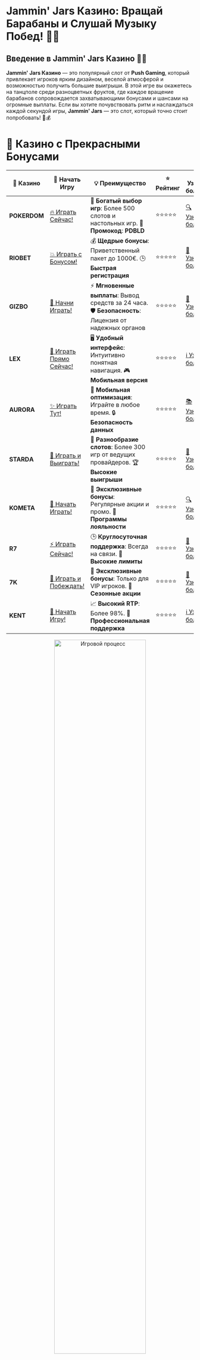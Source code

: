 # **Jammin' Jars Казино: Вращай Барабаны и Слушай Музыку Побед! 🍇🎶**

## Введение в **Jammin' Jars Казино** 🎰🍇

**Jammin' Jars Казино** — это популярный слот от **Push Gaming**, который привлекает игроков ярким дизайном, веселой атмосферой и возможностью получить большие выигрыши. В этой игре вы окажетесь на танцполе среди разноцветных фруктов, где каждое вращение барабанов сопровождается захватывающими бонусами и шансами на огромные выплаты. Если вы хотите почувствовать ритм и наслаждаться каждой секундой игры, **Jammin' Jars** — это слот, который точно стоит попробовать! 🎉💰

# 🌟 Казино с Прекрасными Бонусами

| 🎲 **Казино** | 🔗 **Начать Игру** | 💡 **Преимущество** | ⭐ **Рейтинг** | 🔗 **Узнать больше** | 🆕 **Новая информация** |
|--------------|---------------------|---------------------|----------------|----------------------|-------------------------|
| **POKERDOM**  | [🔥 Играть Сейчас!](https://brandplay.link/4k77v2yx) | 🎉 **Богатый выбор игр**: Более 500 слотов и настольных игр. 🎁 **Промокод**: **PDBLD** | ⭐⭐⭐⭐⭐ | [🔍 Узнать больше](https://brandplay.link/4k77v2yx) | 🏆 **Победители турниров** получают эксклюзивные подарки! |
| **RIOBET**    | [💥 Играть с Бонусом!](https://brandplay.link/7xBLTPyj) | 💰 **Щедрые бонусы**: Приветственный пакет до 1000€. 🕒 **Быстрая регистрация** | ⭐⭐⭐⭐⭐ | [📖 Узнать больше](https://brandplay.link/7xBLTPyj) | 💬 **Поддержка 24/7** для комфортной игры в любое время! |
| **GIZBO**     | [🚀 Начни Играть!](https://brandplay.link/bprXw4YV) | ⚡ **Мгновенные выплаты**: Вывод средств за 24 часа. 🛡️ **Безопасность**: Лицензия от надежных органов | ⭐⭐⭐⭐⭐ | [📝 Узнать больше](https://brandplay.link/bprXw4YV) | 🔒 **SSL-шифрование** для максимальной безопасности данных игроков. |
| **LEX**       | [💎 Играть Прямо Сейчас!](https://brandplay.link/zW4hdDFV) | 🖥️ **Удобный интерфейс**: Интуитивно понятная навигация. 🎮 **Мобильная версия** | ⭐⭐⭐⭐⭐ | [ℹ️ Узнать больше](https://brandplay.link/zW4hdDFV) | 📱 **Поддержка всех мобильных устройств** для удобства игры в любом месте. |
| **AURORA**    | [✨ Играть Тут!](https://10trafic-stat2.com/click/668546556bcc6313411604bd/6766/13032/subaccount) | 📱 **Мобильная оптимизация**: Играйте в любое время. 🔒 **Безопасность данных** | ⭐⭐⭐⭐⭐ | [📚 Узнать больше](https://10trafic-stat2.com/click/668546556bcc6313411604bd/6766/13032/subaccount) | 🌍 **Международная лицензия** на деятельность в разных странах. |
| **STARDА**    | [🎉 Играть и Выиграть!](https://brandplay.link/fB7xwRFL) | 🎰 **Разнообразие слотов**: Более 300 игр от ведущих провайдеров. 🏆 **Высокие выигрыши** | ⭐⭐⭐⭐⭐ | [🔎 Узнать больше](https://brandplay.link/fB7xwRFL) | 🎉 **Ежемесячные турниры** с крупными призами! |
| **KOMETA**    | [🎁 Начать Играть!](https://brandplay.link/8ZymQJV8) | 🎁 **Эксклюзивные бонусы**: Регулярные акции и промо. 🔄 **Программы лояльности** | ⭐⭐⭐⭐⭐ | [🔍 Узнать больше](https://brandplay.link/8ZymQJV8) | 🌟 **Персонализированные предложения** для долгосрочных игроков. |
| **R7**        | [⚡ Играть Сейчас!](https://brandplay.link/bMd3Yjsw) | 🕒 **Круглосуточная поддержка**: Всегда на связи. 💸 **Высокие лимиты** | ⭐⭐⭐⭐⭐ | [📖 Узнать больше](https://brandplay.link/bMd3Yjsw) | 🎯 **Рейтинг игроков** для лучших участников. |
| **7K**        | [🎯 Играть и Побеждать!](https://brandplay.link/BvQyFShp) | 🌟 **Эксклюзивные бонусы**: Только для VIP игроков. 🎉 **Сезонные акции** | ⭐⭐⭐⭐⭐ | [📝 Узнать больше](https://brandplay.link/BvQyFShp) | 🥇 **Особые привилегии** для постоянных игроков. |
| **KENT**      | [🔑 Начать Игру!](https://brandplay.link/Fv2WP3js) | 📈 **Высокий RTP**: Более 98%. 💼 **Профессиональная поддержка** | ⭐⭐⭐⭐⭐ | [ℹ️ Узнать больше](https://brandplay.link/Fv2WP3js) | 💬 **Поддержка на нескольких языках** для удобства игроков. |

<div align="center"> <img src="https://i.pinimg.com/originals/1d/b3/25/1db325483acbe642c6d4e6fdd73a4988.gif" alt="Игровой процесс" width="70%"> </div>
---

# 🚀 Быстрые Выигрыши и Поддержка

| 🎲 **Казино** | 🔗 **Начать Игру** | 💡 **Преимущество** | ⭐ **Рейтинг** | 🔗 **Узнать больше** | 🆕 **Новая информация** |
|--------------|---------------------|---------------------|----------------|----------------------|-------------------------|
| **GAMA**      | [🎯 Играть Прямо Сейчас!](https://brandplay.link/j6NMKsDz) | 🔍 **Интуитивный интерфейс**: Легкость использования. 🏅 **Престижные турниры** | ⭐⭐⭐⭐☆ | [🔎 Узнать больше](https://brandplay.link/j6NMKsDz) | 🏆 **Турниры с большими призами** каждый месяц. |
| **ONION**     | [💥 Играть и Выигрывать!](https://brandplay.link/zBGRVpQ9) | 🤑 **Низкие ставки**: Идеально для начинающих. 🔄 **Быстрые выводы** | ⭐⭐⭐⭐☆ | [🔍 Узнать больше](https://brandplay.link/zBGRVpQ9) | 🎮 **Казино для новичков** с простыми правилами. |
| **ЧЕМПИОН**   | [🏅 Играть в Турнире!](https://temon-gter.cfd/go/lRq?p80412p304504pcc44t17455) | 🏅 **Лояльная программа**: Награды за активность. 🎁 **Ежемесячные бонусы** | ⭐⭐⭐⭐☆ | [📖 Узнать больше](https://temon-gter.cfd/go/lRq?p80412p304504pcc44t17455) | 🥇 **Турниры и лояльность** — каждый шаг вознаграждается. |
| **VAVADA**    | [🚀 Играть Без Ожидания!](https://vavadapartner.pro/?promo=ea5c9275-6854-4505-94fc-95ab18221945-linkb2) | 🚀 **Быстрая регистрация**: Начните играть мгновенно. 🔐 **Безопасные транзакции** | ⭐⭐⭐⭐☆ | [📝 Узнать больше](https://vavadapartner.pro/?promo=ea5c9275-6854-4505-94fc-95ab18221945-linkb2) | 🏆 **Программа для новых игроков** с бонусами за регистрацию. |
| **FRIENDS**   | [🎉 Играть и Развлекаться!](https://gofriends.mba/linkb2) | 🤝 **Социальные игры**: Играйте с друзьями. 🌐 **Мультиплатформенность** | ⭐⭐⭐⭐☆ | [ℹ️ Узнать больше](https://gofriends.mba/linkb2) | 🎮 **Играйте с друзьями** и зарабатывайте бонусы за совместные действия. |
| **1WIN**      | [⚡ Играть и Выигрывать!](https://brandplay.link/smXVpBbG) | 🏆 **Спортивные ставки**: Широкий выбор видов спорта. 💵 **Высокие коэффициенты** | ⭐⭐⭐⭐☆ | [📚 Узнать больше](https://brandplay.link/smXVpBbG) | ⚽ **Бонусы на спортивные ставки** для активных игроков. |
| **DRIP**      | [💥 Играть Сразу!](https://drp-ircp01.com/c07e6a3db) | 🌐 **Инновационные игры**: Новейшие игровые технологии. 🛡️ **Высокая безопасность** | ⭐⭐⭐⭐☆ | [🔎 Узнать больше](https://drp-ircp01.com/c07e6a3db) | 🔧 **Инновационные функции** для удобства игры. |
| **JOYCASINO** | [🎰 Играть И Побеждать!](https://rpc30.call2me.pro/?/ru/registration?apkpop=0&partner=p24970p3291217pc98f) | 🎁 **Приятные бонусы**: Ежедневные акции и подарки. 🕹️ **Разнообразие игр** | ⭐⭐⭐⭐☆ | [🔍 Узнать больше](https://rpc30.call2me.pro/?/ru/registration?apkpop=0&partner=p24970p3291217pc98f) | 🎉 **Щедрые фриспины** для новых игроков. |
| **PLAYFORTUNA** | [🔥 Играть С Бонусом!](https://fortunapromo.net/alt/playfortuna/registration?0dc4a9362a71feb7e3f165fb8e766f70) | 🎉 **Регулярные акции**: Бонусы, фриспины и многое другое. 🏅 **Турниры** | ⭐⭐⭐⭐☆ | [📚 Узнать больше](https://fortunapromo.net/alt/playfortuna/registration?0dc4a9362a71feb7e3f165fb8e766f70) | 🎯 **Выгодные предложения** на популярные игры. |
| **SYKAA**     | [💸 Играть Сейчас!](https://s-two-way.com/?source=linkb2&pid=30697) | 💸 **Доступные ставки**: Идеально для новичков. 🎁 **Щедрые бонусы** | ⭐⭐⭐⭐☆ | [🔍 Узнать больше](https://s-two-way.com/?source=linkb2&pid=30697) | 💥 **Акции с большими бонусами** для новичков и опытных игроков. |

<div align="center"> <img src="https://schaeffers-cdn.s3.amazonaws.com/images/default-source/schaeffers-cdn-images/default-images/sectors/bigstock-casino-gambling-concept-with-f-369012793.jpg?sfvrsn=493ad806_4" alt="Игровой процесс" width="70%"> </div>
---

# 💸 Казино с Привлекательными Программами Лояльности

| 🎲 **Казино** | 🔗 **Начать Игру** | 💡 **Преимущество** | ⭐ **Рейтинг** | 🔗 **Узнать больше** | 🆕 **Новая информация** |
|--------------|---------------------|---------------------|----------------|----------------------|-------------------------|
| **KOMETA**    | [🎯 Начни Играть!](https://brandplay.link/8ZymQJV8) | 🎁 **Эксклюзивные бонусы**: Регулярные акции и промо. 🔄 **Программы лояльности** | ⭐⭐⭐⭐⭐ | [🔍 Узнать больше](https://brandplay.link/8ZymQJV8) | 🌟 **Персонализированные предложения** для долгосрочных игроков. |
| **1Xslots**   | [🏅 Играть Прямо Сейчас!](https://brandplay.link/hSB1khtr) | 🎉 **Множество акций**: Еженедельные бонусы и турниры. 🛡️ **Безопасность** | ⭐⭐⭐⭐⭐ | [📚 Узнать больше](https://brandplay.link/hSB1khtr) | 🏅 **Награды за активность**: участники программы лояльности получают специальные привилегии. |
| **R7**        | [🚀 Играть Сейчас!](https://brandplay.link/bMd3Yjsw) | 🕒 **Круглосуточная поддержка**: Всегда на связи. 💸 **Высокие лимиты** | ⭐⭐⭐⭐⭐ | [📖 Узнать больше](https://brandplay.link/bMd3Yjsw) | 💬 **VIP-поддержка** для постоянных игроков с приоритетом. |

<div align="center"> <img src="https://i.pinimg.com/originals/1d/b3/25/1db325483acbe642c6d4e6fdd73a4988.gif" alt="Игровой процесс" width="70%"> </div>
---

---

## Обзор слота **Jammin' Jars** 🎶

**Jammin' Jars** — это красочный видеослот с 8 барабанами и 8 рядами, который использует систему "Cluster Pays", где выигрыши происходят при сборе одинаковых символов в кластеры. В этом слоте главный акцент сделан на фруктах и яркие, динамичные бонусы, которые могут принести вам щедрые выплаты.

### Особенности **Jammin' Jars** 🍇🍒

1. **Тема**: Вся игра выполнена в музыкальной и фруктовой тематике — на барабанах вы увидите различные фрукты, такие как клубника, апельсины, лимоны и, конечно, сочные джемы.
2. **Бонусы**: Слот включает режим бесплатных вращений и бонусы с множителями, которые значительно увеличивают шансы на выигрыш.
3. **RTP**: Высокий процент возврата к игроку — 96.83%, что делает его привлекательным для многих игроков.
4. **Ставки**: Возможность выбора ставки в широком диапазоне, что подходит как для новичков, так и для более опытных игроков.

---

## Как играть в **Jammin' Jars Казино**? 🎮

Игра в **Jammin' Jars** не требует сложных стратегий — достаточно выбрать ставку и нажать кнопку вращения, чтобы увидеть, как фрукты начнут падать на барабаны. Однако слот имеет уникальные особенности, которые могут существенно повлиять на результат игры.

### 1. **Запуск игры** 🎰

Для начала выберите желаемую ставку и вращайте барабаны. Система "Cluster Pays" активирует выигрыш, если вы соберете 5 или более одинаковых символов в кластере. Чем больше кластер — тем выше выигрыш.

### 2. **Бонусные функции** 🎁

- **Jam Jar Wilds**: Символы Wild (банки с джемом) появляются случайным образом и могут заменить другие символы для формирования выигрышных комбинаций.
- **Бонусные вращения**: Для активации бесплатных вращений нужно собрать три символа с банками джема. В бонусном раунде все банки джема получают множители, которые увеличивают ваш выигрыш.
- **Режим фруктового множителя**: Множители увеличиваются с каждым вращением, что позволяет получить большие выплаты.

### 3. **Символы и их значения** 🍒

- **Wild (Jam Jar)**: Символ Wild заменяет другие символы и помогает формировать выигрышные кластеры.
- **Scatter (Jam Jar)**: Для активации бонусных вращений нужно собрать три и более символов Scatter.
- **Фрукты**: Клубника, апельсин, лимон и другие фрукты — это основные символы, которые приносят вам выигрыш.

---

## Преимущества игры в **Jammin' Jars Казино** 🎉

### 1. **Высокий RTP и шанс на крупный выигрыш** 💰

С RTP 96.83% и множеством бонусных функций, таких как бесплатные вращения и множители, слот **Jammin' Jars** имеет отличный потенциал для крупных выплат.

### 2. **Яркий и веселый дизайн** 🎨

Игра с ярким и красочным дизайном создаёт уникальную атмосферу. Музыка и фрукты на барабанах делают процесс игры увлекательным и динамичным.

### 3. **Доступность на мобильных устройствах** 📱

**Jammin' Jars** доступен на мобильных устройствах, что позволяет наслаждаться игрой в любом месте и в любое время.

---

## Где играть в **Jammin' Jars Казино**? 🎰

Вы можете найти **Jammin' Jars** в лучших онлайн-казино, поддерживающих игры от **Push Gaming**. Вот несколько популярных платформ, где доступен этот слот:

### 1. **Pokerdom** 🏆

- **Лицензия**: Curacao
- **Особенности**: **Pokerdom** предлагает широкий выбор слотов, включая **Jammin' Jars**, и отличные бонусы для новых игроков.

#### Преимущества:
- Легкая регистрация и множество способов пополнения.
- Щедрые бонусы и акции для новичков.
- Удобная мобильная версия.

---

### 2. **Riobet** 💎

- **Лицензия**: Malta Gaming Authority
- **Особенности**: В **Riobet** доступна большая коллекция слотов, включая **Jammin' Jars**, с высококачественной графикой и бонусами для игроков.

#### Преимущества:
- Простой и быстрый вывод средств.
- Частые акции и бонусы для игроков.
- Поддержка мобильных устройств.

---

### 3. **Gizbo** 🎉

- **Лицензия**: UK Gambling Commission
- **Особенности**: **Gizbo** — это казино с большим выбором игр от **Push Gaming**, где вы найдете **Jammin' Jars** и другие популярные слоты.

#### Преимущества:
- Регулярные акции и бонусы.
- Простота интерфейса.
- Быстрая регистрация и вывод средств.

---

### 4. **LEX** ✨

- **Лицензия**: Curacao eGaming
- **Особенности**: **LEX** предлагает интересные бонусы и разнообразие слотов, включая **Jammin' Jars**, для своих игроков.

#### Преимущества:
- Мобильная версия для игры на ходу.
- Удобные способы пополнения и вывода средств.
- Привлекательные бонусы и акции.

---

### 5. **Aurora** 🌟

- **Лицензия**: Malta Gaming Authority
- **Особенности**: В **Aurora** можно играть в **Jammin' Jars** и наслаждаться множеством бонусов и удобным интерфейсом.

#### Преимущества:
- Простота использования и быстрые выплаты.
- Множество слотов от ведущих провайдеров.
- Щедрые бонусы и акции.

---

## Заключение: Погружайтесь в мир **Jammin' Jars Казино**! 🍇💥

**Jammin' Jars Казино** — это идеальный выбор для всех, кто любит яркие и веселые слоты с огромным потенциалом для выигрыша. С возможностью активировать бонусы, множители и бесплатные вращения, этот слот обещает массу увлекательных моментов и крупные выплаты. Играй в **Jammin' Jars** и наслаждайся фруктовыми победами! 🎰🎉

---

## Часто задаваемые вопросы (FAQ) ❓📚

### 1. Где можно играть в **Jammin' Jars**? 🎮

**Jammin' Jars** доступен в таких казино, как **Pokerdom**, **Riobet**, **Gizbo**, **LEX** и **Aurora**.

### 2. Как активировать бонусы в **Jammin' Jars**? 🎁

Бонусы активируются при выпадении трех символов Scatter (банки с джемом), что запускает бесплатные вращения с множителями.

### 3. Что такое система "Cluster Pays" в **Jammin' Jars**? 🎰

"Cluster Pays" — это система выплат, где выигрыш происходит при сборе 5 или более одинаковых символов в кластере, а не на линии.

---

Приятной игры в **Jammin' Jars Казино** и удачных фруктовых побед! 🍒🎉
